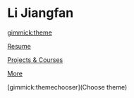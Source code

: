 <!--
  -- Name of your wiki
  -- Do NOT remove the leading `#` character.
  -->

# Li Jiangfan


<!--
  -- Default theme
  -- (Read: http://dynalon.github.io/mdwiki/#!customizing.md#Theme_chooser)
  -->

[gimmick:theme](flatly)

<!--(Litera, lux, Simplex, Superhero, spacelab)-->


<!--
  -- Navigation
  -- (Read: http://dynalon.github.io/mdwiki/#!quickstart.md#Adding_a_navigation)
  -->

[Resume](pages/resume.md)

[Projects & Courses](pages/P&C.md)

[More](pages/more.md)

<!-- A more complex navigation example: ----------------------------------------

[Menu Item 1]()

  * # SubMenu Heading 1
  * [SubMenu Item 1](pages/subitem1.md)
  * [SubMenu Item 2](pages/subitem2.md)
- - - -
  * # SubMenu Heading 2
  * [SubMenu Item 3](pages/subitem3.md)
- - - -
  * # SubMenu Heading 3
  * [SubMenu Item 3](pages/subitem3.md)

[Menu Item 2](pages/item2.md)

[Menu Item 3](pages/item3.md)

---------------------------------------------------------------------------- -->

<!--
  -- Change the Language
  -- Could be useful when there's more than one language wiki.
  -->



<!--
  -- Let the user choose a theme
  -- (Read: http://dynalon.github.io/mdwiki/#!quickstart.md#Adding_a_navigation)
  -->

<!---->
[gimmick:themechooser](Choose theme)
